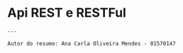  # Api REST e RESTFul

    

    
    ---

    Autor do resumo: Ana Carla Oliveira Mendes - 01570147
